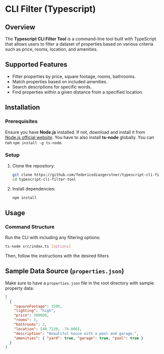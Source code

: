 # CLI Filter (Typescript)

## Overview

The **Typescript CLI Filter Tool** is a command-line tool built with TypeScript that allows users to filter a dataset of properties based on various criteria such as price, rooms, location, and amenities.

## Supported Features

- Filter properties by price, square footage, rooms, bathrooms.
- Match properties based on included amenities.
- Search descriptions for specific words.
- Find properties within a given distance from a specified location.

## Installation

### Prerequisites

Ensure you have **Node.js** installed. If not, download and install it from [Node.js official website](https://nodejs.org/). You have to also install **ts-node** globally. You can run `npm install -g ts-node`.

### Setup

1. Clone the repository:

   ```sh
   git clone https://github.com/federicodiazgerstner/typescript-cli-filter-tool.git
   cd typescript-cli-filter-tool
   ```

2. Install dependencies:

   ```sh
   npm install
   ```

## Usage

### Command Structure

Run the CLI with including any filtering options:

```sh
ts-node src/index.ts [options]
```

Then, follow the instructions with the desired filters

## Sample Data Source (`properties.json`)

Make sure to have a `properties.json` file in the root directory with sample property data:

```json
[
  {
    "squareFootage": 1500,
    "lighting": "high",
    "price": 300000,
    "rooms": 3,
    "bathrooms": 2,
    "location": [40.7128, -74.006],
    "description": "Beautiful house with a pool and garage.",
    "amenities": { "yard": true, "garage": true, "pool": true }
  }
]
```
